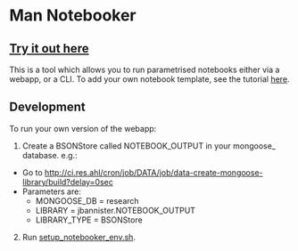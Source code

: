 # Man Notebooker

## [Try it out here](http://1.restech.res.ahl:11828)

This is a tool which allows you to run parametrised notebooks either via
a webapp, or a CLI. To add your own notebook template, see the
tutorial [here](notebook_templates/README.md).

## Development
To run your own version of the webapp:

1. Create a BSONStore called NOTEBOOK_OUTPUT in your mongoose_<username> database. e.g.:
  
  * Go to http://ci.res.ahl/cron/job/DATA/job/data-create-mongoose-library/build?delay=0sec
  * Parameters are:
    * MONGOOSE_DB = research
    * LIBRARY = jbannister.NOTEBOOK_OUTPUT
    * LIBRARY_TYPE = BSONStore


2. Run [setup_notebooker_env.sh](setup_notebooker_env.sh).
